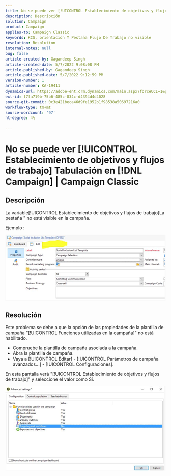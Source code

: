 ```yaml
---
title: No se puede ver [!UICONTROL Establecimiento de objetivos y flujos de trabajo] Pestaña en Campaign | Campaign Classic
description: Descripción
solution: Campaign
product: Campaign
applies-to: Campaign Classic
keywords: KCS, orientación Y Pestaña Flujo De Trabajo no visible
resolution: Resolution
internal-notes: null
bug: false
article-created-by: Gagandeep Singh
article-created-date: 5/7/2022 9:08:08 PM
article-published-by: Gagandeep Singh
article-published-date: 5/7/2022 9:12:59 PM
version-number: 1
article-number: KA-19411
dynamics-url: https://adobe-ent.crm.dynamics.com/main.aspx?forceUCI=1&pagetype=entityrecord&etn=knowledgearticle&id=27056eca-49ce-ec11-a7b5-00224809c196
exl-id: f7fa719b-75b6-485c-834c-d4394d4d4028
source-git-commit: 0c3e421beca46d9fe1952b1f98538a50697216a0
workflow-type: tm+mt
source-wordcount: '97'
ht-degree: 4%

---
```


# No se puede ver [!UICONTROL Establecimiento de objetivos y flujos de trabajo] Tabulación en [!DNL Campaign] | Campaign Classic

## Descripción

La variable[!UICONTROL Establecimiento de objetivos y flujos de trabajo]La pestaña &quot; no está visible en la campaña.

Ejemplo : 

![](assets/___6bf24a6c-4ace-ec11-a7b5-00224809c196___.png)

## Resolución


Este problema se debe a que la opción de las propiedades de la plantilla de campaña &quot;[!UICONTROL Funciones utilizadas en la campaña]&quot; no está habilitado.



- Compruebe la plantilla de campaña asociada a la campaña.
- Abra la plantilla de campaña.
- Vaya a [!UICONTROL Editar] - [!UICONTROL Parámetros de campaña avanzados...] - [!UICONTROL Configuraciones].




En esta pantalla verá &quot;[!UICONTROL Establecimiento de objetivos y flujos de trabajo]&quot; y seleccione el valor como Sí.



![](assets/f184a935-4ace-ec11-a7b5-00224809c196.png)
